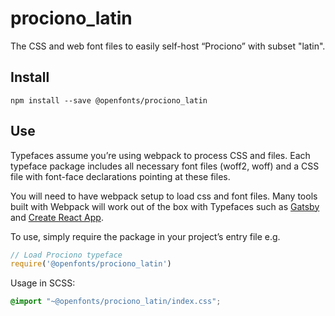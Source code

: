 
# prociono_latin

The CSS and web font files to easily self-host “Prociono” with subset "latin".

## Install

`npm install --save @openfonts/prociono_latin`

## Use

Typefaces assume you’re using webpack to process CSS and files. Each typeface
package includes all necessary font files (woff2, woff) and a CSS file with
font-face declarations pointing at these files.

You will need to have webpack setup to load css and font files. Many tools built
with Webpack will work out of the box with Typefaces such as [Gatsby](https://github.com/gatsbyjs/gatsby)
and [Create React App](https://github.com/facebookincubator/create-react-app).

To use, simply require the package in your project’s entry file e.g.

```javascript
// Load Prociono typeface
require('@openfonts/prociono_latin')
```

Usage in SCSS:
```scss
@import "~@openfonts/prociono_latin/index.css";
```
